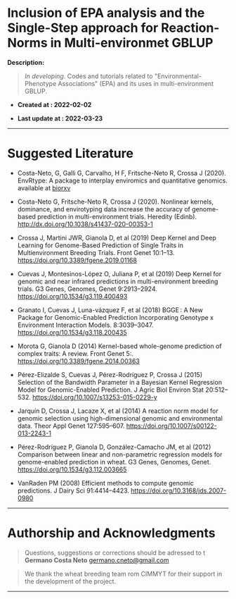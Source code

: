 # Inclusion of EPA analysis and the Single-Step approach for Reaction-Norms in Multi-environmet GBLUP

**Description:**
> *In developing*. Codes and tutorials related to "Environmental-Phenotype Associations" (EPA) and its uses in multi-environment GBLUP.

* **Created at     : 2022-02-02**

* **Last update at : 2022-03-23**
 ----------------------------------------------------------------------------------------------------------------
<div id="p2" />

                                   
                   
# Suggested Literature

* Costa-Neto, G, Galli G, Carvalho, H F, Fritsche-Neto R, Crossa J (2020). EnvRtype: A package to interplay enviromics and quantitative genomics. available at [biorxv](https://www.biorxiv.org/content/10.1101/2020.10.14.339705v3)

* Costa-Neto G, Fritsche-Neto R, Crossa J (2020). Nonlinear kernels, dominance, and envirotyping data increase the accuracy of genome-based prediction in multi-environment trials. Heredity (Edinb). http://dx.doi.org/10.1038/s41437-020-00353-1

* Crossa J, Martini JWR, Gianola D, et al (2019) Deep Kernel and Deep Learning for Genome-Based Prediction of Single Traits in Multienvironment Breeding Trials. Front Genet 10:1–13. https://doi.org/10.3389/fgene.2019.01168

* Cuevas J, Montesinos-López O, Juliana P, et al (2019) Deep Kernel for genomic and near infrared predictions in multi-environment breeding trials. G3 Genes, Genomes, Genet 9:2913–2924. https://doi.org/10.1534/g3.119.400493

* Granato I, Cuevas J, Luna-vázquez F, et al (2018) BGGE : A New Package for Genomic-Enabled Prediction Incorporating Genotype x Environment Interaction Models. 8:3039–3047. https://doi.org/10.1534/g3.118.200435

* Morota G, Gianola D (2014) Kernel-based whole-genome prediction of complex traits: A review. Front Genet 5:. https://doi.org/10.3389/fgene.2014.00363

* Pérez-Elizalde S, Cuevas J, Pérez-Rodríguez P, Crossa J (2015) Selection of the Bandwidth Parameter in a Bayesian Kernel Regression Model for Genomic-Enabled Prediction. J Agric Biol Environ Stat 20:512–532. https://doi.org/10.1007/s13253-015-0229-y

* Jarquín D, Crossa J, Lacaze X, et al (2014) A reaction norm model for genomic selection using high-dimensional genomic and environmental data. Theor Appl Genet 127:595–607. https://doi.org/10.1007/s00122-013-2243-1


* Pérez-Rodríguez P, Gianola D, González-Camacho JM, et al (2012) Comparison between linear and non-parametric regression models for genome-enabled prediction in wheat. G3 Genes, Genomes, Genet. https://doi.org/10.1534/g3.112.003665

* VanRaden PM (2008) Efficient methods to compute genomic predictions. J Dairy Sci 91:4414–4423. https://doi.org/10.3168/jds.2007-0980




 ----------------------------------------------------------------------------------------------------------------
<div id="p9" />

# Authorship and Acknowledgments

> Questions, suggestions or corrections should be adressed to t **Germano Costa Neto** <germano.cneto@gmail.com>

> We thank the wheat breeding team rom CIMMYT for their support in the development of the project.

    
----------------------------------------------------------------------------------------------------------------
<div id="p10" />

